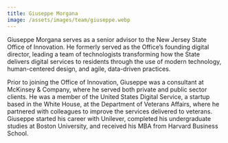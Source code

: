 ```yaml
---
title: Giuseppe Morgana
image: /assets/images/team/giuseppe.webp
---
```


Giuseppe Morgana serves as a senior advisor to the New Jersey State Office of Innovation. He formerly served as the Office’s founding digital director, leading a team of technologists transforming how the State delivers digital services to residents through the use of modern technology, human-centered design, and agile, data-driven practices.

Prior to joining the Office of Innovation, Giuseppe was a consultant at McKinsey & Company, where he served both private and public sector clients. He was a member of the United States Digital Service, a startup based in the White House, at the Department of Veterans Affairs, where he partnered with colleagues to improve the services delivered to veterans. Giuseppe started his career with Unilever, completed his undergraduate studies at Boston University, and received his MBA from Harvard Business School.
